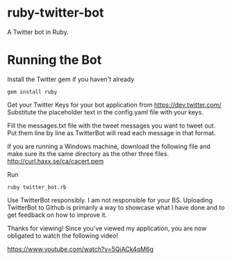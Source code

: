ruby-twitter-bot
================

A Twitter bot in Ruby.


Running the Bot
================

Install the Twitter gem if you haven't already

```
gem install ruby
```

Get your Twitter Keys for your bot application from https://dev.twitter.com/
Substitute the placeholder text in the config.yaml file with your keys.

Fill the messages.txt file with the tweet messages you want to tweet out.
Put them line by line as TwitterBot will read each message in that format.

If you are running a Windows machine, download the following file and make sure its the same directory as the other three files.
http://curl.haxx.se/ca/cacert.pem

Run 
```
ruby twitter_bot.rb
```


Use TwitterBot responsibly. I am not responsible for your BS. Uploading TwitterBot to Github is primarily a way to showcase what I have done and to get feedback on how to improve it.


Thanks for viewing! Since you've viewed my application, you are now obligated to watch the following video!

https://www.youtube.com/watch?v=5QjACk4qM6g

